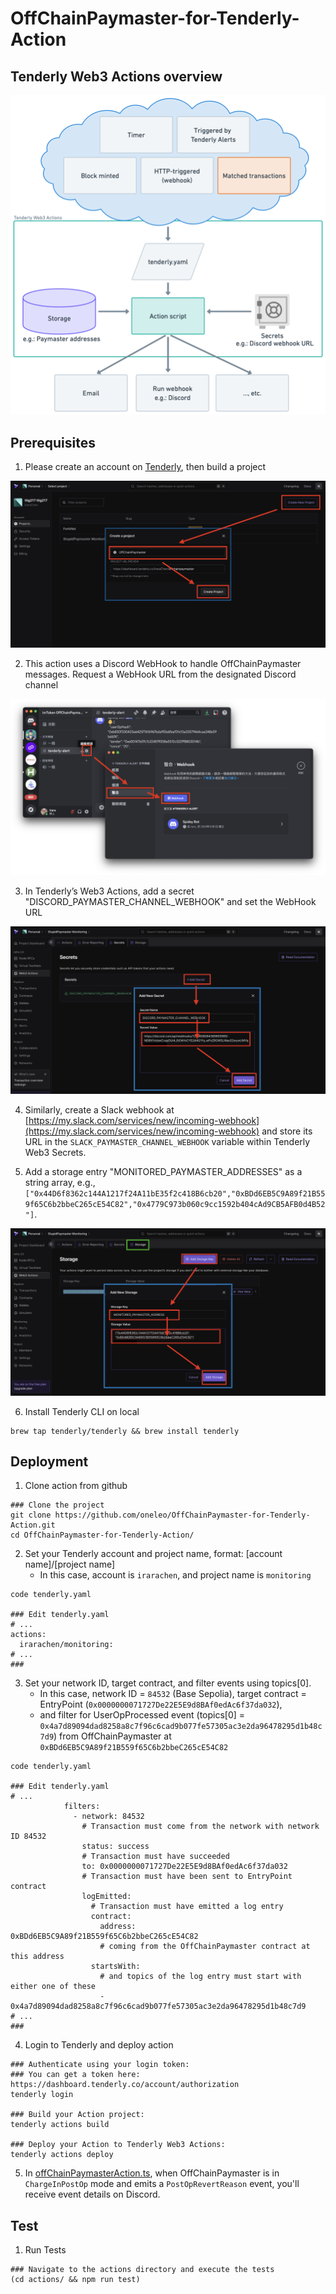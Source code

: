 # OffChainPaymaster-for-Tenderly-Action

## Tenderly Web3 Actions overview

![Tenderly Web3 Actions overview](images/tenderlyWeb3ActionsOverview.png "Tenderly Web3 Actions overview")

## Prerequisites

1. Please create an account on [Tenderly](https://dashboard.tenderly.co/), then build a project

![Create Tenderly project](images/createTenderlyProject.png "Create Tenderly project")

2. This action uses a Discord WebHook to handle OffChainPaymaster messages. Request a WebHook URL from the designated Discord channel

![Create Discord webhook url](images/createDiscordWebhookUrl.png "Create Discord webhook url")

3. In Tenderly’s Web3 Actions, add a secret "DISCORD_PAYMASTER_CHANNEL_WEBHOOK" and set the WebHook URL

![Add webhook to Actions secrets](images/addWebhookToActionsSecrets.png "Add webhook to Actions secrets")

4. Similarly, create a Slack webhook at [https://my.slack.com/services/new/incoming-webhook](https://my.slack.com/services/new/incoming-webhook) and store its URL in the `SLACK_PAYMASTER_CHANNEL_WEBHOOK` variable within Tenderly Web3 Secrets.

5. Add a storage entry "MONITORED_PAYMASTER_ADDRESSES" as a string array, e.g., `["0x44D6f8362c144A1217f24A11bE35f2c418B6cb20","0xBDd6EB5C9A89f21B559f65C6b2bbeC265cE54C82","0x4779C973b060c9cc1592b404cAd9CB5AFB0d4B52"]`.

![Add paymaster addresses to actions storage](images/addPaymasterAddressesToActionsStorage.png "Add paymaster addresses to actions storage")

6. Install Tenderly CLI on local

```shell
brew tap tenderly/tenderly && brew install tenderly
```

## Deployment

1. Clone action from github

```shell
### Clone the project
git clone https://github.com/oneleo/OffChainPaymaster-for-Tenderly-Action.git
cd OffChainPaymaster-for-Tenderly-Action/
```

2. Set your Tenderly account and project name, format: [account name]/[project name]
   - In this case, account is `irarachen`, and project name is `monitoring`

```shell
code tenderly.yaml

### Edit tenderly.yaml
# ...
actions:
  irarachen/monitoring:
# ...
###
```

3. Set your network ID, target contract, and filter events using topics[0].
   - In this case, network ID = `84532` (Base Sepolia), target contract = EntryPoint (`0x0000000071727De22E5E9d8BAf0edAc6f37da032`),
   - and filter for UserOpProcessed event (topics[0] = `0x4a7d89094dad8258a8c7f96c6cad9b077fe57305ac3e2da96478295d1b48c7d9`) from OffChainPaymaster at `0xBDd6EB5C9A89f21B559f65C6b2bbeC265cE54C82`

```shell
code tenderly.yaml

### Edit tenderly.yaml
# ...
            filters:
              - network: 84532
                # Transaction must come from the network with network ID 84532
                status: success
                # Transaction must have succeeded
                to: 0x0000000071727De22E5E9d8BAf0edAc6f37da032
                # Transaction must have been sent to EntryPoint contract
                logEmitted:
                  # Transaction must have emitted a log entry
                  contract:
                    address: 0xBDd6EB5C9A89f21B559f65C6b2bbeC265cE54C82
                    # coming from the OffChainPaymaster contract at this address
                  startsWith:
                    # and topics of the log entry must start with either one of these
                    - 0x4a7d89094dad8258a8c7f96c6cad9b077fe57305ac3e2da96478295d1b48c7d9
# ...
###
```

4. Login to Tenderly and deploy action

```
### Authenticate using your login token:
### You can get a token here: https://dashboard.tenderly.co/account/authorization
tenderly login

### Build your Action project:
tenderly actions build

### Deploy your Action to Tenderly Web3 Actions:
tenderly actions deploy
```

5. In [offChainPaymasterAction.ts](https://github.com/oneleo/OffChainPaymaster-for-Tenderly-Action/blob/action-for-paymaster/actions/offChainPaymasterAction.ts#L320-L331), when OffChainPaymaster is in `ChargeInPostOp` mode and emits a `PostOpRevertReason` event, you'll receive event details on Discord.

## Test

1. Run Tests

```
### Navigate to the actions directory and execute the tests
(cd actions/ && npm run test)
```
